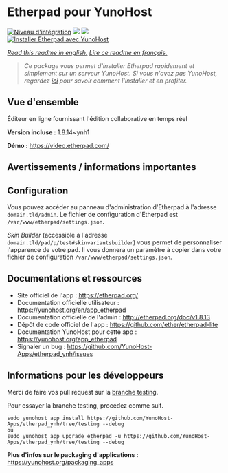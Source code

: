 # Etherpad pour YunoHost

[![Niveau d'intégration](https://dash.yunohost.org/integration/etherpad.svg)](https://dash.yunohost.org/appci/app/etherpad) ![](https://ci-apps.yunohost.org/ci/badges/etherpad.status.svg) ![](https://ci-apps.yunohost.org/ci/badges/etherpad.maintain.svg)  
[![Installer Etherpad avec YunoHost](https://install-app.yunohost.org/install-with-yunohost.svg)](https://install-app.yunohost.org/?app=etherpad)

*[Read this readme in english.](./README.md)*
*[Lire ce readme en français.](./README_fr.md)*

> *Ce package vous permet d'installer Etherpad rapidement et simplement sur un serveur YunoHost.
Si vous n'avez pas YunoHost, regardez [ici](https://yunohost.org/#/install) pour savoir comment l'installer et en profiter.*

## Vue d'ensemble

Éditeur en ligne fournissant l'édition collaborative en temps réel

**Version incluse :** 1.8.14~ynh1

**Démo :** https://video.etherpad.com/

## Avertissements / informations importantes

## Configuration

Vous pouvez accéder au panneau d'administration d'Etherpad à l'adresse `domain.tld/admin`. Le fichier de configuration d'Etherpad est `/var/www/etherpad/settings.json`.

*Skin Builder* (accessible à l'adresse `domain.tld/pad/p/test#skinvariantsbuilder`) vous permet de personnaliser l'apparence de votre pad. Il vous donnera un paramètre à copier dans votre fichier de configuration `/var/www/etherpad/settings.json`.

## Documentations et ressources

* Site officiel de l'app : https://etherpad.org/
* Documentation officielle utilisateur : https://yunohost.org/en/app_etherpad
* Documentation officielle de l'admin : http://etherpad.org/doc/v1.8.13
* Dépôt de code officiel de l'app : https://github.com/ether/etherpad-lite
* Documentation YunoHost pour cette app : https://yunohost.org/app_etherpad
* Signaler un bug : https://github.com/YunoHost-Apps/etherpad_ynh/issues

## Informations pour les développeurs

Merci de faire vos pull request sur la [branche testing](https://github.com/YunoHost-Apps/etherpad_ynh/tree/testing).

Pour essayer la branche testing, procédez comme suit.
```
sudo yunohost app install https://github.com/YunoHost-Apps/etherpad_ynh/tree/testing --debug
ou
sudo yunohost app upgrade etherpad -u https://github.com/YunoHost-Apps/etherpad_ynh/tree/testing --debug
```

**Plus d'infos sur le packaging d'applications :** https://yunohost.org/packaging_apps